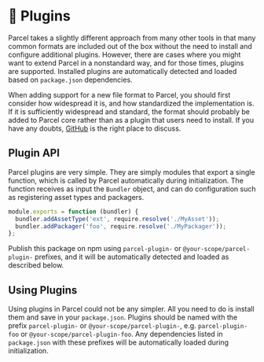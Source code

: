 # 🔌 Plugins

Parcel takes a slightly different approach from many other tools in that many common formats are included out of the box without the need to install and configure additional plugins. However, there are cases where you might want to extend Parcel in a nonstandard way, and for those times, plugins are supported. Installed plugins are automatically detected and loaded based on `package.json` dependencies.

When adding support for a new file format to Parcel, you should first consider how widespread it is, and how standardized the implementation is. If it is sufficiently widespread and standard, the format should probably be added to Parcel core rather than as a plugin that users need to install. If you have any doubts, [GitHub](https://github.com/parcel-bundler/parcel/issues) is the right place to discuss.

## Plugin API

Parcel plugins are very simple. They are simply modules that export a single function, which is called by Parcel automatically during initialization. The function receives as input the `Bundler` object, and can do configuration such as registering asset types and packagers.

```javascript
module.exports = function (bundler) {
  bundler.addAssetType('ext', require.resolve('./MyAsset'));
  bundler.addPackager('foo', require.resolve('./MyPackager'));
};
```

Publish this package on npm using `parcel-plugin-` or `@your-scope/parcel-plugin-` prefixes, and it will be automatically detected and loaded as described below.

## Using Plugins

Using plugins in Parcel could not be any simpler. All you need to do is install them and save in your `package.json`. Plugins should be named with the prefix `parcel-plugin-` or `@your-scope/parcel-plugin-`, e.g. `parcel-plugin-foo` or `@your-scope/parcel-plugin-foo`. Any dependencies listed in `package.json` with these prefixes will be automatically loaded during initialization.
